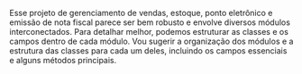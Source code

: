 Esse projeto de gerenciamento de vendas, estoque, ponto eletrônico e emissão de nota fiscal parece ser bem robusto e envolve diversos módulos interconectados. Para detalhar melhor, podemos estruturar as classes e os campos dentro de cada módulo. Vou sugerir a organização dos módulos e a estrutura das classes para cada um deles, incluindo os campos essenciais e alguns métodos principais.